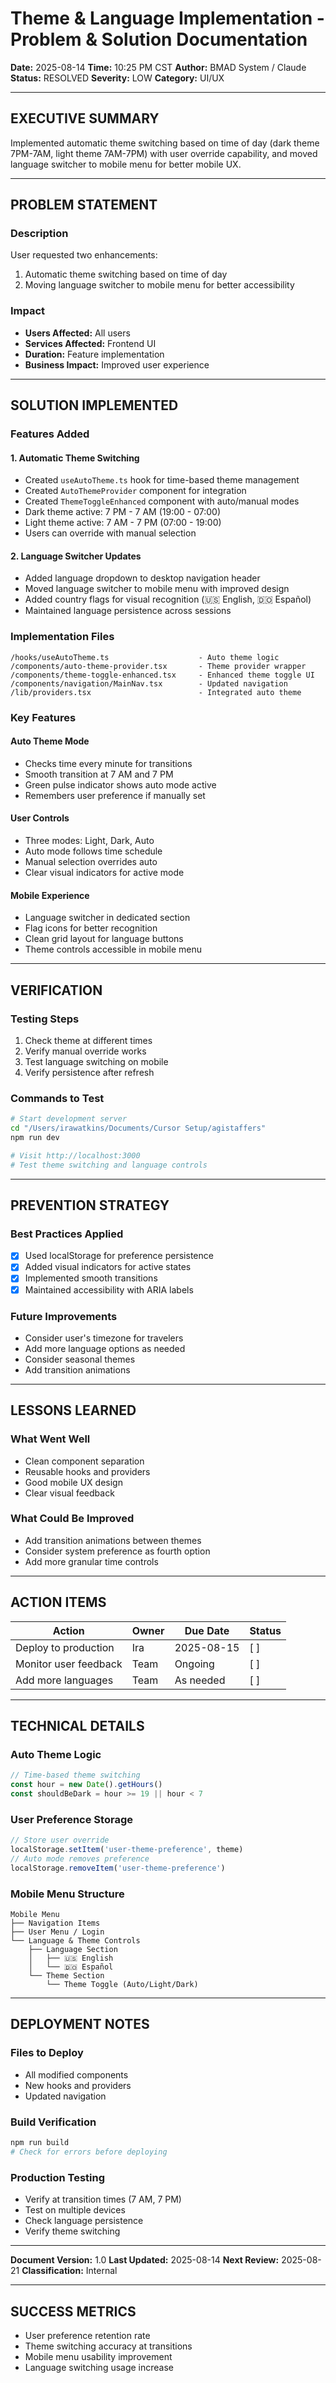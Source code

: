 # Theme & Language Implementation - Problem & Solution Documentation

**Date:** 2025-08-14
**Time:** 10:25 PM CST
**Author:** BMAD System / Claude
**Status:** RESOLVED
**Severity:** LOW
**Category:** UI/UX

---

## EXECUTIVE SUMMARY
Implemented automatic theme switching based on time of day (dark theme 7PM-7AM, light theme 7AM-7PM) with user override capability, and moved language switcher to mobile menu for better mobile UX.

---

## PROBLEM STATEMENT

### Description
User requested two enhancements:
1. Automatic theme switching based on time of day
2. Moving language switcher to mobile menu for better accessibility

### Impact
- **Users Affected:** All users
- **Services Affected:** Frontend UI
- **Duration:** Feature implementation
- **Business Impact:** Improved user experience

---

## SOLUTION IMPLEMENTED

### Features Added

#### 1. Automatic Theme Switching
- Created `useAutoTheme.ts` hook for time-based theme management
- Created `AutoThemeProvider` component for integration
- Created `ThemeToggleEnhanced` component with auto/manual modes
- Dark theme active: 7 PM - 7 AM (19:00 - 07:00)
- Light theme active: 7 AM - 7 PM (07:00 - 19:00)
- Users can override with manual selection

#### 2. Language Switcher Updates
- Added language dropdown to desktop navigation header
- Moved language switcher to mobile menu with improved design
- Added country flags for visual recognition (🇺🇸 English, 🇩🇴 Español)
- Maintained language persistence across sessions

### Implementation Files

```
/hooks/useAutoTheme.ts                    - Auto theme logic
/components/auto-theme-provider.tsx       - Theme provider wrapper
/components/theme-toggle-enhanced.tsx     - Enhanced theme toggle UI
/components/navigation/MainNav.tsx        - Updated navigation
/lib/providers.tsx                        - Integrated auto theme
```

### Key Features

#### Auto Theme Mode
- Checks time every minute for transitions
- Smooth transition at 7 AM and 7 PM
- Green pulse indicator shows auto mode active
- Remembers user preference if manually set

#### User Controls
- Three modes: Light, Dark, Auto
- Auto mode follows time schedule
- Manual selection overrides auto
- Clear visual indicators for active mode

#### Mobile Experience
- Language switcher in dedicated section
- Flag icons for better recognition
- Clean grid layout for language buttons
- Theme controls accessible in mobile menu

---

## VERIFICATION

### Testing Steps
1. Check theme at different times
2. Verify manual override works
3. Test language switching on mobile
4. Verify persistence after refresh

### Commands to Test
```bash
# Start development server
cd "/Users/irawatkins/Documents/Cursor Setup/agistaffers"
npm run dev

# Visit http://localhost:3000
# Test theme switching and language controls
```

---

## PREVENTION STRATEGY

### Best Practices Applied
- [x] Used localStorage for preference persistence
- [x] Added visual indicators for active states
- [x] Implemented smooth transitions
- [x] Maintained accessibility with ARIA labels

### Future Improvements
- Consider user's timezone for travelers
- Add more language options as needed
- Consider seasonal themes
- Add transition animations

---

## LESSONS LEARNED

### What Went Well
- Clean component separation
- Reusable hooks and providers
- Good mobile UX design
- Clear visual feedback

### What Could Be Improved
- Add transition animations between themes
- Consider system preference as fourth option
- Add more granular time controls

---

## ACTION ITEMS

| Action | Owner | Due Date | Status |
|--------|-------|----------|--------|
| Deploy to production | Ira | 2025-08-15 | [ ] |
| Monitor user feedback | Team | Ongoing | [ ] |
| Add more languages | Team | As needed | [ ] |

---

## TECHNICAL DETAILS

### Auto Theme Logic
```typescript
// Time-based theme switching
const hour = new Date().getHours()
const shouldBeDark = hour >= 19 || hour < 7
```

### User Preference Storage
```typescript
// Store user override
localStorage.setItem('user-theme-preference', theme)
// Auto mode removes preference
localStorage.removeItem('user-theme-preference')
```

### Mobile Menu Structure
```
Mobile Menu
├── Navigation Items
├── User Menu / Login
└── Language & Theme Controls
    ├── Language Section
    │   ├── 🇺🇸 English
    │   └── 🇩🇴 Español
    └── Theme Section
        └── Theme Toggle (Auto/Light/Dark)
```

---

## DEPLOYMENT NOTES

### Files to Deploy
- All modified components
- New hooks and providers
- Updated navigation

### Build Verification
```bash
npm run build
# Check for errors before deploying
```

### Production Testing
- Verify at transition times (7 AM, 7 PM)
- Test on multiple devices
- Check language persistence
- Verify theme switching

---

**Document Version:** 1.0
**Last Updated:** 2025-08-14
**Next Review:** 2025-08-21
**Classification:** Internal

---

## SUCCESS METRICS

- User preference retention rate
- Theme switching accuracy at transitions
- Mobile menu usability improvement
- Language switching usage increase
